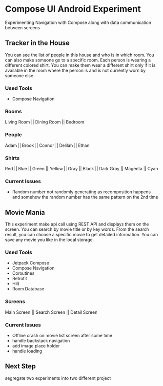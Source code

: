 # Compose UI Android Experiment
Experimenting Navigation with Compose along with data communication between screens

## Tracker in the House
You can see the list of people in this house and who is in which room. 
You can also make someone go to a specific room.
Each person is wearing a different colored shirt. You can make them wear a different shirt only 
if it is available in the room where the person is and is not currently worn by someone else.

### Used Tools
- Compose Navigation

### Rooms
Living Room  ||  Dining Room  ||  Bedroom

### People
Adam  ||  Brook  ||  Connor  ||  Delilah  ||  Ethan

### Shirts
Red  ||  Blue  ||  Green  ||  Yellow  ||  Gray  ||  Black  ||  Dark Gray  ||  Magenta  ||  Cyan 

### Current Issues
- Random number not randomly generating as recomposition happens and somehow the random number has the same pattern on the 2nd time


## Movie Mania
This experiment make api call using REST API and displays them on the screen.
You can search by movie title or by key words. From the search result, you can choose a specific movie to get detailed information.
You can save any movie you like in the local storage.

### Used Tools
- Jetpack Compose
- Compose Navigation
- Coroutines
- Retrofit
- Hilt
- Room Database

### Screens
Main Screen  ||  Search Screen  ||  Detail Screen

### Current Issues
- Offline crash on movie list screen after some time
- handle backstack navigation
- add image place holder
- handle loading 

## Next Step
segregate two experiments into two different project